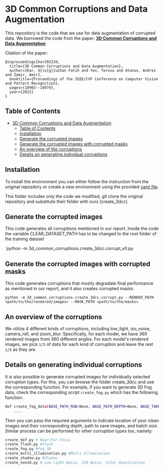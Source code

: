 # 3D Common Corruptions and Data Augmentation

This repository is the code that we use for data augmentation of corrupted data. We borrowed the code from the paper: [**3D Common Corruptions and Data Augmentation**](https://3dcommoncorruptions.epfl.ch/). 


Citation of the paper: 

```
@inproceedings{kar20223d,
  title={3D Common Corruptions and Data Augmentation},
  author={Kar, O{\u{g}}uzhan Fatih and Yeo, Teresa and Atanov, Andrei and Zamir, Amir},
  booktitle={Proceedings of the IEEE/CVF Conference on Computer Vision and Pattern Recognition},
  pages={18963--18974},
  year={2022}
}
```

## Table of Contents

- [3D Common Corruptions and Data Augmentation](#3d-common-corruptions-and-data-augmentation)
  - [Table of Contents](#table-of-contents)
  - [Installation ](#Installation)
  - [Generate the corrupted images](#generate-the-corrupted-images)
  - [Generate the corrupted images with corrupted masks](#generate-the-corrupted-image-with-corrupted-masks)
  - [An overview of the corruptions](#an-overview-of-the-corruptions)
  - [Details on generating individual corruptions](#details-on-generating-individual-corruptions)
## Installation 
To install the environment you can either follow the instruction from the original repository or create a new environment using the provided [yaml file](https://github.com/EliaFantini/CS-503-Chengkun-Fantini-Liu/blob/main/data/3d_common_corruptions/corruption_env.yaml).

This folder includes only the code we modified, git clone the original repository and substitute their folder with ours (create_3dcc).

## Generate the corrupted images 
This code generates all corruptions mentioned in our report. Inside the code the variable CLEAR_DATASET_PATH has to be changed to the root folder of the training dataset

`python -m 3d_common_corruptions.create_3dcc.corrupt_v0.py

## Generate the corrupted images with corrupted masks

This code generates corruptions that mostly degradate final performance as mentioned in our report, and it also creates corrupted masks. 

`python -m 3d_common_corruptions.create_3dcc.corrupt.py --RENDER_PATH <path/to/the/rendered/images> --MASK_PATH <path/to/the/masks>`

## An overview of the corruptions

We utilize 4 different kinds of corruptions, including low_light, iso_noise, camera_roll, and zoom_blur. Specifically, for each model, we have 360 rendered images from 360 different angles. For each model's rendered images, we pick `1/5` of data for each kind of corruption and leave the rest `1/5` as they are. 

## Details on generating individual corruptions

It is also possible to generate corrupted images for individually selected corruption types. For this, you can browse the folder create_3dcc and use the corresponding function. For example, if you want to generate 3D Fog data, check the corresponding script `create_fog.py` which has the following function:

```bash
def create_fog_data(BASE_PATH_RGB=None, BASE_PATH_DEPTH=None, BASE_TARGET_PATH=None, BATCH_SIZE=1):
    ....
```
Then you can pass the required arguments to indicate location of your clean images and their corresponding depth, path to save images, and batch size. Similar process can be performed for other corruption types too, namely:
```bash
create_dof.py # Near/Far Focus
create_flash.py #Flash
create_fog.py #Fog 3D
create_multi_illumination.py #Multi-Illumination
create_shadow.py #Shadow
create_non3d.py # Low-light Noise, ISO Noise, Color Quantization
```
